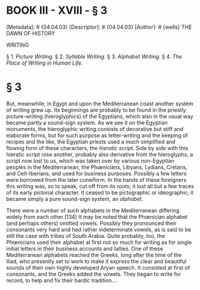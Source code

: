 # BOOK III - XVIII - § 3
[Metadata]: # {04.04.03}
[Descriptor]: # {04.04.03}
[Author]: # {wells}
THE DAWN OF HISTORY

WRITING

§ 1. _Picture Writing._ § 2. _Syllable Writing._ § 3. _Alphabet
Writing._ § 4. _The Place of Writing in Human Life._

# § 3
But, meanwhile, in Egypt and upon the Mediterranean coast another system of
writing grew up. Its beginnings are probably to be found in the priestly
picture-writing (hieroglyphics) of the Egyptians, which also in the usual way
became partly a sound-sign system. As we see it on the Egyptian monuments, the
hieroglyphic writing consists of decorative but stiff and elaborate forms, but
for such purpose as letter-writing and the keeping of recipes and the like, the
Egyptian priests used a much simplified and flowing form of these characters,
the _hieratic script_. Side by side with this hieratic script rose another,
probably also derivative from the hieroglyphs, a script now lost to us, which
was taken over by various non-Egyptian peoples in the Mediterranean, the
Phœnicians, Libyans, Lydians, Cretans, and Celt-Iberians, and used for business
purposes. Possibly a few letters were borrowed from the later cuneiform. In the
hands of these foreigners this writing was, so to speak, cut off from its
roots; it lost all but a few traces of its early pictorial character. It ceased
to be pictographic or ideographic; it became simply a pure sound-sign system,
an _alphabet_.

There were a number of such alphabets in the Mediterranean differing widely
from each other.[134] It may be noted that the Phœnician alphabet (and perhaps
others) omitted vowels. Possibly they pronounced their consonants very hard and
had rather indeterminate vowels, as is said to be still the case with tribes of
South Arabia. Quite probably, too, the Phœnicians used their alphabet at first
not so much for writing as for single initial letters in their business
accounts and tallies. One of these Mediterranean alphabets reached the Greeks,
long after the time of the Iliad, who presently set to work to make it express
the clear and beautiful sounds of their own highly developed Aryan speech. It
consisted at first of consonants, and the Greeks added the vowels. They began
to write for record, to help and fix their bardic tradition....

